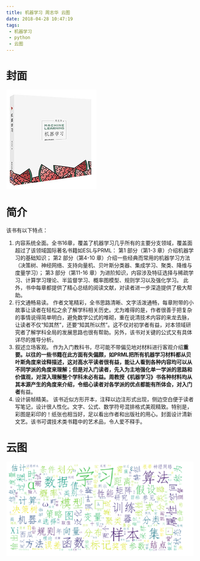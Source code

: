 ```yaml
---
title: 机器学习 周志华 云图
date: 2018-04-28 10:47:19
tags:
 - 机器学习
 - python
 - 云图
---
```


# 封面
![pic](机器学习-周志华-云图/Snipaste_2018-04-28_10-55-26.png)

# 简介
该书有以下特点：
1. 内容系统全面。全书16章，覆盖了机器学习几乎所有的主要分支领域，覆盖面超过了该领域国际著名书籍如ESL与PRML：
第1 部分（第1-3 章）介绍机器学习的基础知识；
第2 部分（第4-10 章）介绍一些经典而常用的机器学习方法（决策树、神经网络、支持向量机、贝叶斯分类器、集成学习、聚类、降维与度量学习）；
第3 部分（第11-16 章）为进阶知识，内容涉及特征选择与稀疏学习、计算学习理论、半监督学习、概率图模型、规则学习以及强化学习。
此外，书中每章都提供了精心总结的阅读文献，对读者进一步深造提供了极大帮助。
2. 行文通畅易读。
作者文笔精彩，全书思路清晰、文字活泼通畅，每章附带的小故事让读者在轻松之余了解学科相关历史。尤为难得的是，作者很善于把复杂的事情说得简单明白，避免数学公式的堆砌，重在说清技术内容的来龙去脉，让读者不仅“知其然”，还要“知其所以然”。这不仅对初学者有益，对本领域研究者了解学科全局的发展思路也很有帮助。另外，该书对关键的公式又有具体详尽的推导分析。
3. 叙述立场客观。
作为入门教科书，尽可能不带偏见地对材料进行客观介绍**重要。以往的一些书籍在此方面有失偏颇，如PRML把所有机器学习材料都从贝叶斯角度来诠释描述，这对高水平读者很有益，能让人看到各种内容均可以从不同学派的角度来理解；但是对入门读者，先入为主地强化单一学派的思路和价值观，对深入理解整个学科未必有益。周教授《机器学习》书各种材料均从其本源产生的角度来介绍，令细心读者对各学派的优点都能有所体会，对入门者**有益。
4. 设计装帧精美。
该书近似方形开本，注释以边注形式出现，侧边空白便于读者写笔记，设计很人性化。文字、公式、数学符号混排格式美观精致。特别是，彩图是彩印的！纸张也相当好，足以看出作者和出版社的用心。封面设计清新文艺。该书可谓技术类书籍中的艺术品，令人爱不释手。

# 云图
![pic](机器学习-周志华-云图/Snipaste_2018-04-28_10-52-29.png)


